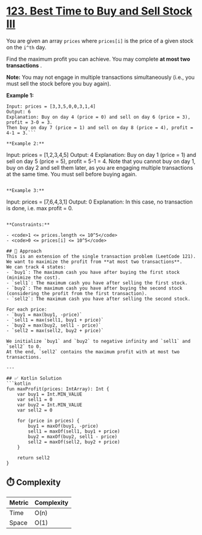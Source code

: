 # [123. Best Time to Buy and Sell Stock III](https://leetcode.com/problems/best-time-to-buy-and-sell-stock-iii/description/?envType=study-plan-v2&envId=top-interview-150)

You are given an array <code>prices</code> where <code>prices[i]</code> is the price of a given stock on the <code>i^th</code> day.

Find the maximum profit you can achieve. You may complete **at most two transactions** .

**Note:**  You may not engage in multiple transactions simultaneously (i.e., you must sell the stock before you buy again).

**Example 1:** 

```
Input: prices = [3,3,5,0,0,3,1,4]
Output: 6
Explanation: Buy on day 4 (price = 0) and sell on day 6 (price = 3), profit = 3-0 = 3.
Then buy on day 7 (price = 1) and sell on day 8 (price = 4), profit = 4-1 = 3.```

**Example 2:** 

```
Input: prices = [1,2,3,4,5]
Output: 4
Explanation: Buy on day 1 (price = 1) and sell on day 5 (price = 5), profit = 5-1 = 4.
Note that you cannot buy on day 1, buy on day 2 and sell them later, as you are engaging multiple transactions at the same time. You must sell before buying again.
```

**Example 3:** 

```
Input: prices = [7,6,4,3,1]
Output: 0
Explanation: In this case, no transaction is done, i.e. max profit = 0.
```

**Constraints:** 

- <code>1 <= prices.length <= 10^5</code>
- <code>0 <= prices[i] <= 10^5</code>

## 🚀 Approach
This is an extension of the single transaction problem (LeetCode 121).  
We want to maximize the profit from **at most two transactions**.  
We can track 4 states:
- `buy1`: The maximum cash you have after buying the first stock (minimize the cost).
- `sell1`: The maximum cash you have after selling the first stock.
- `buy2`: The maximum cash you have after buying the second stock (considering the profit from the first transaction).
- `sell2`: The maximum cash you have after selling the second stock.

For each price:
- `buy1 = max(buy1, -price)`
- `sell1 = max(sell1, buy1 + price)`
- `buy2 = max(buy2, sell1 - price)`
- `sell2 = max(sell2, buy2 + price)`

We initialize `buy1` and `buy2` to negative infinity and `sell1` and `sell2` to 0.  
At the end, `sell2` contains the maximum profit with at most two transactions.

---

## ✅ Kotlin Solution
```kotlin
fun maxProfit(prices: IntArray): Int {
    var buy1 = Int.MIN_VALUE
    var sell1 = 0
    var buy2 = Int.MIN_VALUE
    var sell2 = 0

    for (price in prices) {
        buy1 = maxOf(buy1, -price)
        sell1 = maxOf(sell1, buy1 + price)
        buy2 = maxOf(buy2, sell1 - price)
        sell2 = maxOf(sell2, buy2 + price)
    }

    return sell2
}
```

## ⏱️ Complexity

| Metric   | Complexity |
|----------|------------|
| Time     | O(n)       |
| Space    | O(1)       |